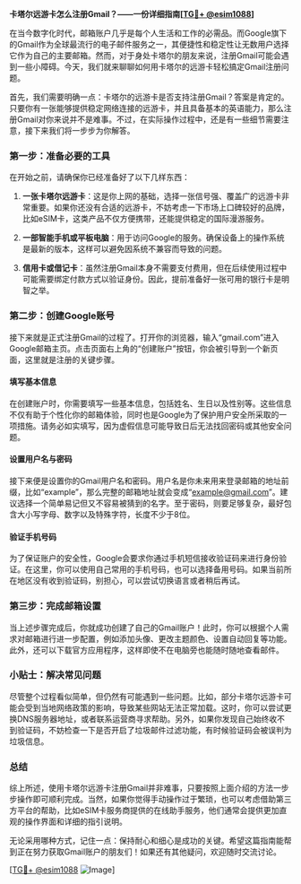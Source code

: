 **卡塔尔远游卡怎么注册Gmail？——一份详细指南[[TG💪+ @esim1088](https://t.me/s/esim1088)]**

在当今数字化时代，邮箱账户几乎是每个人生活和工作的必需品。而Google旗下的Gmail作为全球最流行的电子邮件服务之一，其便捷性和稳定性让无数用户选择它作为自己的主要邮箱。然而，对于身处卡塔尔的朋友来说，注册Gmail可能会遇到一些小障碍。今天，我们就来聊聊如何用卡塔尔的远游卡轻松搞定Gmail注册问题。

首先，我们需要明确一点：卡塔尔的远游卡是否支持注册Gmail？答案是肯定的。只要你有一张能够提供稳定网络连接的远游卡，并且具备基本的英语能力，那么注册Gmail对你来说并不是难事。不过，在实际操作过程中，还是有一些细节需要注意，接下来我们将一步步为你解答。

### 第一步：准备必要的工具

在开始之前，请确保你已经准备好了以下几样东西：

1. **一张卡塔尔远游卡**：这是你上网的基础，选择一张信号强、覆盖广的远游卡非常重要。如果你还没有合适的远游卡，不妨考虑一下市场上口碑较好的品牌，比如eSIM卡，这类产品不仅方便携带，还能提供稳定的国际漫游服务。
   
2. **一部智能手机或平板电脑**：用于访问Google的服务。确保设备上的操作系统是最新的版本，这样可以避免因系统不兼容而导致的问题。

3. **信用卡或借记卡**：虽然注册Gmail本身不需要支付费用，但在后续使用过程中可能需要绑定付款方式以验证身份。因此，提前准备好一张可用的银行卡是明智之举。

### 第二步：创建Google账号

接下来就是正式注册Gmail的过程了。打开你的浏览器，输入“gmail.com”进入Google邮箱主页。点击页面右上角的“创建账户”按钮，你会被引导到一个新页面，这里就是注册的关键步骤。

#### 填写基本信息

在创建账户时，你需要填写一些基本信息，包括姓名、生日以及性别等。这些信息不仅有助于个性化你的邮箱体验，同时也是Google为了保护用户安全所采取的一项措施。请务必如实填写，因为虚假信息可能导致日后无法找回密码或其他安全问题。

#### 设置用户名与密码

接下来便是设置你的Gmail用户名和密码。用户名是你未来用来登录邮箱的地址前缀，比如“example”，那么完整的邮箱地址就会变成“example@gmail.com”。建议选择一个简单易记但又不容易被猜到的名字。至于密码，则要足够复杂，最好包含大小写字母、数字以及特殊字符，长度不少于8位。

#### 验证手机号码

为了保证账户的安全性，Google会要求你通过手机短信接收验证码来进行身份验证。在这里，你可以使用自己常用的手机号码，也可以选择备用号码。如果当前所在地区没有收到验证码，别担心，可以尝试切换语言或者稍后再试。

### 第三步：完成邮箱设置

当上述步骤完成后，你就成功创建了自己的Gmail账户！此时，你可以根据个人需求对邮箱进行进一步配置，例如添加头像、更改主题颜色、设置自动回复等功能。此外，还可以下载官方应用程序，这样即使不在电脑旁也能随时随地查看邮件。

### 小贴士：解决常见问题

尽管整个过程看似简单，但仍然有可能遇到一些问题。比如，部分卡塔尔远游卡可能会受到当地网络政策的影响，导致某些网站无法正常加载。这时，你可以尝试更换DNS服务器地址，或者联系运营商寻求帮助。另外，如果你发现自己始终收不到验证码，不妨检查一下是否开启了垃圾邮件过滤功能，有时候验证码会被误判为垃圾信息。

### 总结

综上所述，使用卡塔尔远游卡注册Gmail并非难事，只要按照上面介绍的方法一步步操作即可顺利完成。当然，如果你觉得手动操作过于繁琐，也可以考虑借助第三方平台的帮助，比如eSIM卡服务商提供的在线助手服务，他们通常会提供更加直观的操作界面和详细的指引说明。

无论采用哪种方式，记住一点：保持耐心和细心是成功的关键。希望这篇指南能帮到正在努力获取Gmail账户的朋友们！如果还有其他疑问，欢迎随时交流讨论。

[[TG💪+ @esim1088](https://t.me/s/esim1088) ![Image](https://i.postimg.cc/4NQfJmqS/Snipaste-2025-05-13-00-14-12.png)]